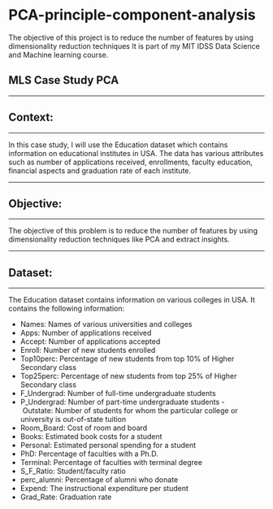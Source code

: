 # PCA-principle-component-analysis
The objective of this project is to reduce the number of features by using dimensionality reduction techniques
It is part of my MIT IDSS Data Science and Machine learning course.



## MLS Case Study PCA
-----------------------------
## Context:
-----------------------------
In this case study, I will use the Education dataset which contains information on educational institutes in USA. The data has various attributes such as number of applications received, enrollments, faculty education, financial aspects and graduation rate of each institute. 

-----------------------------
## Objective: 
-----------------------------
The objective of this problem is to reduce the number of features by using dimensionality reduction techniques like PCA and extract insights. 

-----------------------------
## Dataset: 
-----------------------------

The Education dataset contains information on various colleges in USA. It contains the following information:

- Names: Names of various universities and colleges
- Apps: Number of applications received
- Accept: Number of applications accepted
- Enroll: Number of new students enrolled
- Top10perc: Percentage of new students from top 10% of Higher Secondary class
- Top25perc: Percentage of new students from top 25% of Higher Secondary class
- F_Undergrad: Number of full-time undergraduate students
- P_Undergrad: Number of part-time undergraduate students
- Outstate: Number of students for whom the particular college or university is out-of-state tuition
- Room_Board: Cost of room and board
- Books: Estimated book costs for a student
- Personal: Estimated personal spending for a student
- PhD: Percentage of faculties with a Ph.D.
- Terminal: Percentage of faculties with terminal degree
- S_F_Ratio: Student/faculty ratio
- perc_alumni: Percentage of alumni who donate
- Expend: The instructional expenditure per student
- Grad_Rate: Graduation rate
